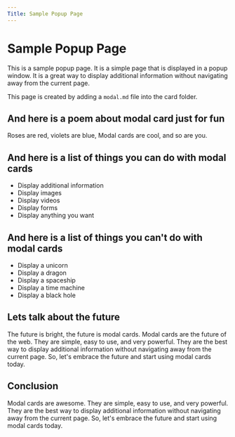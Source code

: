 ```yaml
---
Title: Sample Popup Page
---
```

# Sample Popup Page

This is a sample popup page. It is a simple page that is displayed in a popup window. It is a great way to display additional information without navigating away from the current page.

This page is created by adding a `modal.md` file into the card folder.

## And here is a poem about modal card just for fun

Roses are red, violets are blue,
Modal cards are cool, and so are you.

## And here is a list of things you can do with modal cards

- Display additional information
- Display images
- Display videos
- Display forms
- Display anything you want

## And here is a list of things you can't do with modal cards

- Display a unicorn
- Display a dragon
- Display a spaceship
- Display a time machine
- Display a black hole

## Lets talk about the future

The future is bright, the future is modal cards. Modal cards are the future of the web. They are simple, easy to use, and very powerful. They are the best way to display additional information without navigating away from the current page. So, let's embrace the future and start using modal cards today.

## Conclusion

Modal cards are awesome. They are simple, easy to use, and very powerful. They are the best way to display additional information without navigating away from the current page. So, let's embrace the future and start using modal cards today.
